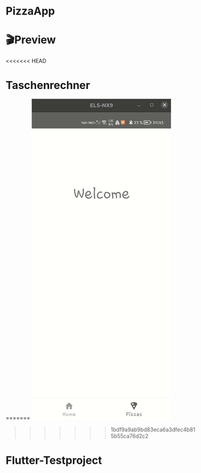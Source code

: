 # PizzaApp
# 🎬Preview
<<<<<<< HEAD
# Taschenrechner
=======
![](https://github.com/vhrytsay-dev/PizzaApp/blob/master/PizzaApp/preview/pizzaApp.gif)
>>>>>>> 1bdf9a9ab9bd83eca6a3dfec4b815b55ca76d2c2
# Flutter-Testproject
